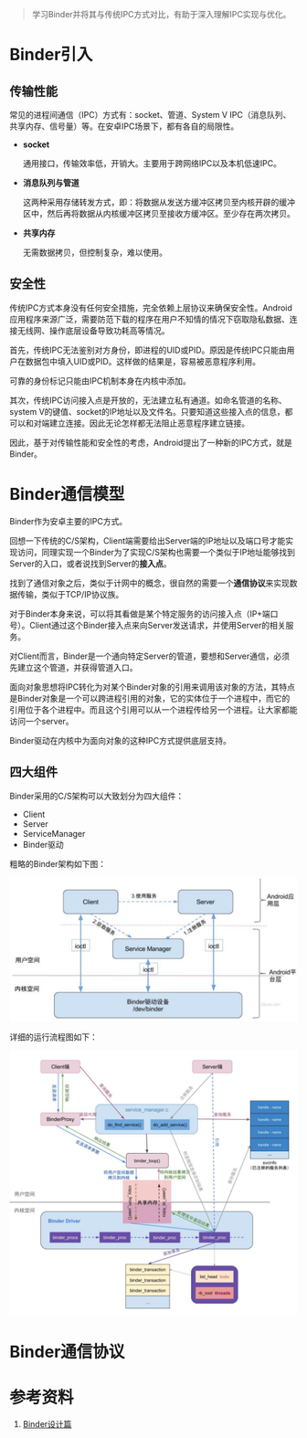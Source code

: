 

> 学习Binder并将其与传统IPC方式对比，有助于深入理解IPC实现与优化。



# Binder引入

## 传输性能

常见的进程间通信（IPC）方式有：socket、管道、System V IPC（消息队列、共享内存、信号量）等。在安卓IPC场景下，都有各自的局限性。

* **socket**

    通用接口，传输效率低，开销大。主要用于跨网络IPC以及本机低速IPC。

* **消息队列与管道**

    这两种采用存储转发方式，即：将数据从发送方缓冲区拷贝至内核开辟的缓冲区中，然后再将数据从内核缓冲区拷贝至接收方缓冲区。至少存在两次拷贝。

* **共享内存**

    无需数据拷贝，但控制复杂，难以使用。



## 安全性

传统IPC方式本身没有任何安全措施，完全依赖上层协议来确保安全性。Android应用程序来源广泛，需要防范下载的程序在用户不知情的情况下窃取隐私数据、连接无线网、操作底层设备导致功耗高等情况。

首先，传统IPC无法鉴别对方身份，即进程的UID或PID。原因是传统IPC只能由用户在数据包中填入UID或PID。这样做的结果是，容易被恶意程序利用。

可靠的身份标记只能由IPC机制本身在内核中添加。

其次，传统IPC访问接入点是开放的，无法建立私有通道。如命名管道的名称、system V的键值、socket的IP地址以及文件名。只要知道这些接入点的信息，都可以和对端建立连接。因此无论怎样都无法阻止恶意程序建立链接。

因此，基于对传输性能和安全性的考虑，Android提出了一种新的IPC方式，就是Binder。



# Binder通信模型

Binder作为安卓主要的IPC方式。

回想一下传统的C/S架构，Client端需要给出Server端的IP地址以及端口号才能实现访问，同理实现一个Binder为了实现C/S架构也需要一个类似于IP地址能够找到Server的入口，或者说找到Server的**接入点**。

找到了通信对象之后，类似于计网中的概念，很自然的需要一个**通信协议**来实现数据传输，类似于TCP/IP协议族。

对于Binder本身来说，可以将其看做是某个特定服务的访问接入点（IP+端口号）。Client通过这个Binder接入点来向Server发送请求，并使用Server的相关服务。

对Client而言，Binder是一个通向特定Server的管道，要想和Server通信，必须先建立这个管道，并获得管道入口。

面向对象思想将IPC转化为对某个Binder对象的引用来调用该对象的方法，其特点是Binder对象是一个可以跨进程引用的对象，它的实体位于一个进程中，而它的引用位于各个进程中。而且这个引用可以从一个进程传给另一个进程。让大家都能访问一个server。

Binder驱动在内核中为面向对象的这种IPC方式提供底层支持。



## 四大组件

Binder采用的C/S架构可以大致划分为四大组件：

* Client
* Server
* ServiceManager
* Binder驱动

粗略的Binder架构如下图：

<img src="https://raw.githubusercontent.com/huibazdy/TyporaPicture/main/2.png" style="zoom: 50%;" />

详细的运行流程图如下：



<img src="https://raw.githubusercontent.com/huibazdy/TyporaPicture/main/binder.png"  />



# Binder通信协议





# 参考资料

1. [Binder设计篇](https://blog.csdn.net/universus/article/details/6211589)